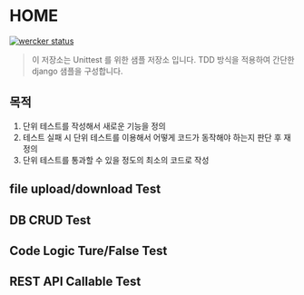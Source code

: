 # HOME
[![wercker status](https://app.wercker.com/status/a29ff540525cb0668306340890dcd898/s/master "wercker status")](https://app.wercker.com/project/byKey/a29ff540525cb0668306340890dcd898)
> 이 저장소는 Unittest 를 위한 샘플 저장소 입니다. TDD 방식을 적용하여 간단한 django 샘플을 구성합니다.

## 목적
1. 단위 테스트를 작성해서 새로운 기능을 정의
2. 테스트 실패 시 단위 테스트를 이용해서 어떻게 코드가 동작해야 하는지 판단 후 재정의
3. 단위 테스트를 통과할 수 있을 정도의 최소의 코드로 작성

## file upload/download Test

## DB CRUD Test

## Code Logic Ture/False Test

## REST API Callable Test
